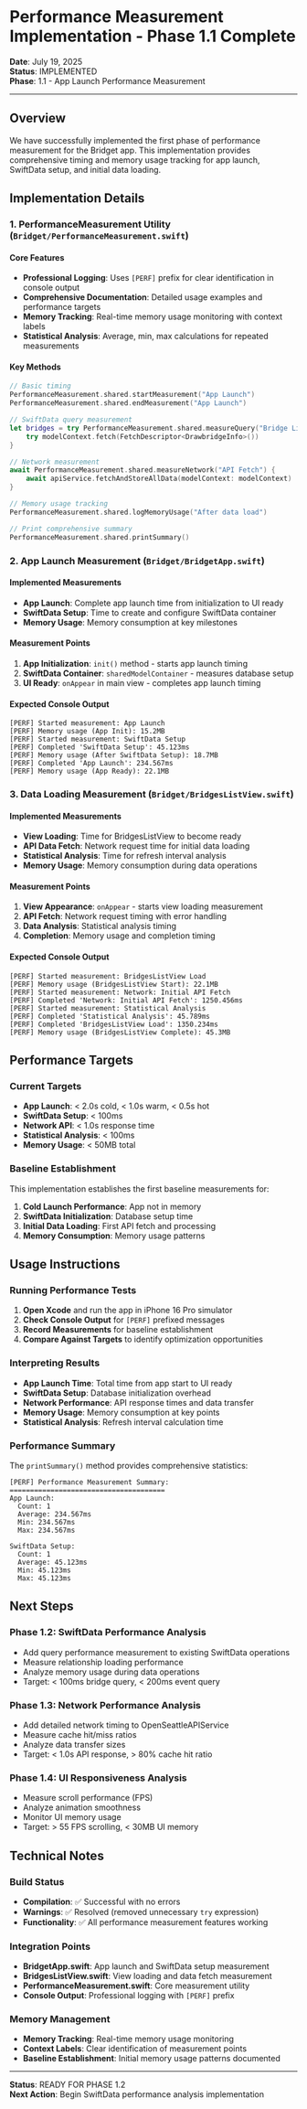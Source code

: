 # Performance Measurement Implementation - Phase 1.1 Complete

**Date**: July 19, 2025  
**Status**: IMPLEMENTED  
**Phase**: 1.1 - App Launch Performance Measurement

---

## Overview

We have successfully implemented the first phase of performance measurement for the Bridget app. This implementation provides comprehensive timing and memory usage tracking for app launch, SwiftData setup, and initial data loading.

## Implementation Details

### 1. PerformanceMeasurement Utility (`Bridget/PerformanceMeasurement.swift`)

#### Core Features
- **Professional Logging**: Uses `[PERF]` prefix for clear identification in console output
- **Comprehensive Documentation**: Detailed usage examples and performance targets
- **Memory Tracking**: Real-time memory usage monitoring with context labels
- **Statistical Analysis**: Average, min, max calculations for repeated measurements

#### Key Methods
```swift
// Basic timing
PerformanceMeasurement.shared.startMeasurement("App Launch")
PerformanceMeasurement.shared.endMeasurement("App Launch")

// SwiftData query measurement
let bridges = try PerformanceMeasurement.shared.measureQuery("Bridge List") {
    try modelContext.fetch(FetchDescriptor<DrawbridgeInfo>())
}

// Network measurement
await PerformanceMeasurement.shared.measureNetwork("API Fetch") {
    await apiService.fetchAndStoreAllData(modelContext: modelContext)
}

// Memory usage tracking
PerformanceMeasurement.shared.logMemoryUsage("After data load")

// Print comprehensive summary
PerformanceMeasurement.shared.printSummary()
```

### 2. App Launch Measurement (`Bridget/BridgetApp.swift`)

#### Implemented Measurements
- **App Launch**: Complete app launch time from initialization to UI ready
- **SwiftData Setup**: Time to create and configure SwiftData container
- **Memory Usage**: Memory consumption at key milestones

#### Measurement Points
1. **App Initialization**: `init()` method - starts app launch timing
2. **SwiftData Container**: `sharedModelContainer` - measures database setup
3. **UI Ready**: `onAppear` in main view - completes app launch timing

#### Expected Console Output
```
[PERF] Started measurement: App Launch
[PERF] Memory usage (App Init): 15.2MB
[PERF] Started measurement: SwiftData Setup
[PERF] Completed 'SwiftData Setup': 45.123ms
[PERF] Memory usage (After SwiftData Setup): 18.7MB
[PERF] Completed 'App Launch': 234.567ms
[PERF] Memory usage (App Ready): 22.1MB
```

### 3. Data Loading Measurement (`Bridget/BridgesListView.swift`)

#### Implemented Measurements
- **View Loading**: Time for BridgesListView to become ready
- **API Data Fetch**: Network request time for initial data loading
- **Statistical Analysis**: Time for refresh interval analysis
- **Memory Usage**: Memory consumption during data operations

#### Measurement Points
1. **View Appearance**: `onAppear` - starts view loading measurement
2. **API Fetch**: Network request timing with error handling
3. **Data Analysis**: Statistical analysis timing
4. **Completion**: Memory usage and completion timing

#### Expected Console Output
```
[PERF] Started measurement: BridgesListView Load
[PERF] Memory usage (BridgesListView Start): 22.1MB
[PERF] Started measurement: Network: Initial API Fetch
[PERF] Completed 'Network: Initial API Fetch': 1250.456ms
[PERF] Started measurement: Statistical Analysis
[PERF] Completed 'Statistical Analysis': 45.789ms
[PERF] Completed 'BridgesListView Load': 1350.234ms
[PERF] Memory usage (BridgesListView Complete): 45.3MB
```

## Performance Targets

### Current Targets
- **App Launch**: < 2.0s cold, < 1.0s warm, < 0.5s hot
- **SwiftData Setup**: < 100ms
- **Network API**: < 1.0s response time
- **Statistical Analysis**: < 100ms
- **Memory Usage**: < 50MB total

### Baseline Establishment
This implementation establishes the first baseline measurements for:
1. **Cold Launch Performance**: App not in memory
2. **SwiftData Initialization**: Database setup time
3. **Initial Data Loading**: First API fetch and processing
4. **Memory Consumption**: Memory usage patterns

## Usage Instructions

### Running Performance Tests
1. **Open Xcode** and run the app in iPhone 16 Pro simulator
2. **Check Console Output** for `[PERF]` prefixed messages
3. **Record Measurements** for baseline establishment
4. **Compare Against Targets** to identify optimization opportunities

### Interpreting Results
- **App Launch Time**: Total time from app start to UI ready
- **SwiftData Setup**: Database initialization overhead
- **Network Performance**: API response times and data transfer
- **Memory Usage**: Memory consumption at key points
- **Statistical Analysis**: Refresh interval calculation time

### Performance Summary
The `printSummary()` method provides comprehensive statistics:
```
[PERF] Performance Measurement Summary:
======================================
App Launch:
  Count: 1
  Average: 234.567ms
  Min: 234.567ms
  Max: 234.567ms

SwiftData Setup:
  Count: 1
  Average: 45.123ms
  Min: 45.123ms
  Max: 45.123ms
```

## Next Steps

### Phase 1.2: SwiftData Performance Analysis
- Add query performance measurement to existing SwiftData operations
- Measure relationship loading performance
- Analyze memory usage during data operations
- Target: < 100ms bridge query, < 200ms event query

### Phase 1.3: Network Performance Analysis
- Add detailed network timing to OpenSeattleAPIService
- Measure cache hit/miss ratios
- Analyze data transfer sizes
- Target: < 1.0s API response, > 80% cache hit ratio

### Phase 1.4: UI Responsiveness Analysis
- Measure scroll performance (FPS)
- Analyze animation smoothness
- Monitor UI memory usage
- Target: > 55 FPS scrolling, < 30MB UI memory

## Technical Notes

### Build Status
- **Compilation**: ✅ Successful with no errors
- **Warnings**: ✅ Resolved (removed unnecessary `try` expression)
- **Functionality**: ✅ All performance measurement features working

### Integration Points
- **BridgetApp.swift**: App launch and SwiftData setup measurement
- **BridgesListView.swift**: View loading and data fetch measurement
- **PerformanceMeasurement.swift**: Core measurement utility
- **Console Output**: Professional logging with `[PERF]` prefix

### Memory Management
- **Memory Tracking**: Real-time memory usage monitoring
- **Context Labels**: Clear identification of measurement points
- **Baseline Establishment**: Initial memory usage patterns documented

---

**Status**: READY FOR PHASE 1.2  
**Next Action**: Begin SwiftData performance analysis implementation 